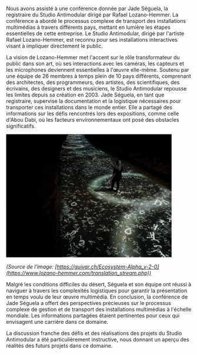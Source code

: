 Nous avons assisté à une conférence donnée par Jade Séguela, la registraire du Studio Antimodular dirigé par Rafael Lozano-Hemmer. La conférence a abordé le processus complexe de transport des installations multimédias à travers différents pays, mettant en lumière les étapes essentielles de cette entreprise. Le Studio Antimodular, dirigé par l'artiste Rafael Lozano-Hemmer, est reconnu pour ses installations interactives visant à impliquer directement le public. 

La vision de Lozano-Hemmer met l'accent sur le rôle transformateur du public dans son art, où ses interactions avec les caméras, les capteurs et les microphones deviennent essentielles à l'œuvre elle-même. Soutenu par une équipe de 26 membres à temps plein de 10 pays différents, comprenant des architectes, des programmeurs, des artistes, des scientifiques, des écrivains, des designers et des musiciens, le Studio Antimodular repousse les limites depuis sa création en 2003. Jade Séguela, en tant que registraire, supervise la documentation et la logistique nécessaires pour transporter ces installations dans le monde entier. Elle a partagé des informations sur les défis rencontrés lors des expositions, comme celle d'Abou Dabi, où les facteurs environnementaux ont posé des obstacles significatifs.


<img width="450" src="media/translation_stream.png">

_(Source de l'image: [https://guivar.ch/Ecosystem-Alpha_v-2-0](https://www.lozano-hemmer.com/translation_stream.php))_ 


Malgré les conditions difficiles du désert, Séguela et son équipe ont réussi à naviguer à travers les complexités logistiques pour garantir la présentation en temps voulu de leur œuvre multimédia. En conclusion, la conférence de Jade Séguela a offert des perspectives précieuses sur le processus complexe de gestion et de transport des installations multimédias à l'échelle mondiale. Les informations partagées étaient pertinentes pour ceux qui envisagent une carrière dans ce domaine. 


La discussion franche des défis et des réalisations des projets du Studio Antimodular a été particulièrement instructive, nous donnant un aperçu des réalités des futurs projets dans ce domaine.

